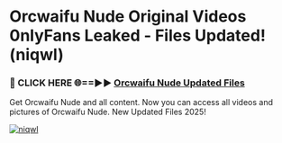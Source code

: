 # Orcwaifu Nude Original Videos 0nlyFans Leaked - Files Updated! (niqwl)

<h3>🔴 CLICK HERE 🌐==►► <a href="https://tinyurl.com/4mcuefdz" rel="nofollow">Orcwaifu Nude Updated Files</a></h3>

Get Orcwaifu Nude and all content. Now you can access all videos and pictures of Orcwaifu Nude. New Updated Files 2025!

[![niqwl](https://i.imgur.com/StAQSOY.gif)](https://tinyurl.com/4mcuefdz)
